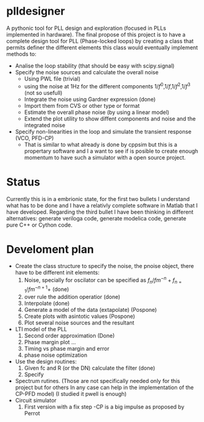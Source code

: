 plldesigner
===========

A pythonic tool for PLL design and exploration (focused in PLLs implemented in hardware). The final propose of this project is to have a complete design tool for PLL (Phase-locked loops) by creating a class that permits definer the different elements this class would eventually implement methods to:
* Analise the loop stability (that should be easy with scipy.signal)
* Specify the noise sources and calculate the overall noise
  - Using PWL file (trivial)
  - using the noise at 1Hz for the different components $1/f^0$,$1/f$,$1/f^2$,$1/f^3$ (not so usefull)
  - Integrate the noise using Gardner expression (done)
  - Import them from CVS or other type or format
  - Estimate the overall phase noise (by using a linear model)
  - Extend the plot utility to show diffent components and noise and the integrated noise
* Specify non-linearities in the loop and simulate the transient response (VCO, PFD-CP)
  - That is similar to what already is done by cppsim but this is a propertary software and I a want to see if is posible to create enough momentum to have such a simulator with a open source project.
  
Status
======

Currently this is in a embrionic state, for the first two bullets I understand what has to be done and I have a relativly complete software in Matlab that I have developed. Regarding the third bullet I have been thinking in different alternatives: generate veriloga code, generate modelica code, generate pure C++ or Cython code.


Develoment plan
================

* Create the class structure to specify the noise,  the pnoise object, there have to be different init elements:
  1. Noise, specially for oscilator can be specified as $f_n/fm^{-n}+f_{n=1}/fm^{-n+1}+$ (done)
  2. over rule the addition operatior (done)
  3. Interpolate (done)
  4. Generate a model of the data (extapolate) (Pospone)
  5. Create plots with asintotic values (Pospone)
  6. Plot several noise sources and the resultant 
* LTI model of the PLL
  1. Second order approximation (Done)
  2. Phase margin plot ... 
  2. Timing vs phase  margin and error
  3. phase noise optimization 
* Use the design routines:
  1. Given fc and R (or the DN)  calculate the filter (done)
  2. Specify 
* Spectrum rutines. (Those are not specifically needed only for this project but for others In any case can help in the implementation of the CP-PFD model) (I studied it
  pwell is enough)
* Circuit simulator
  1. First version with a fix step
     -CP is a big impulse as proposed by Perrot



